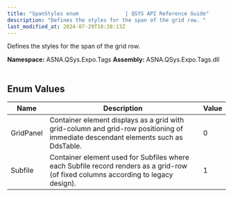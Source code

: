 ```yaml
---
title: "SpanStyles enum               | QSYS API Reference Guide"
description: "Defines the styles for the span of the grid row. "
last_modified_at: 2024-07-29T18:38:13Z
---
```


Defines the styles for the span of the grid row.

**Namespace:** ASNA.QSys.Expo.Tags
**Assembly:** ASNA.QSys.Expo.Tags.dll
<br>
<br>

## Enum Values

| Name | Description | Value
| --- | --- | --- 
| GridPanel | Container element displays as a grid with grid-column and grid-row positioning of immediate descendant elements such as DdsTable. | 0 |
| Subfile | Container element used for Subfiles where each Subfile record renders as a grid-row (of fixed columns according to legacy design). | 1 |
